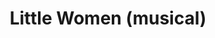---
published: false
cancelled: COVID-19
layout: productions
title: Little Women (musical)
year: 2020
image: 
image_credit: 
image_alt:
image_caption:
category: musical
details:
  Title: Little Women (musical) - wiki
  Theatre: Limelight Theatre
  Music: Jason Howland - wiki
  Lyrics: Mindi Dickstein - wiki
  Book: Allan Knee - wiki
  Basis: Little Women - wiki, Louisa May Alcott - wiki
  Website: https://web.archive.org/web/20200928192759/https://limelight-theatre.org/shows/
showtimes: |
  2020-05-07 19:30:00
  2020-05-08 19:30:00
  2020-05-09 19:30:00
  2020-05-10 14:00:00
  2020-05-12 19:30:00
  2020-05-14 19:30:00
  2020-05-15 19:30:00
  2020-05-16 19:30:00
  2020-05-17 14:00:00
  2020-05-21 19:30:00
  2020-05-22 19:30:00
  2020-05-23 19:30:00
  2020-05-24 14:00:00
  2020-05-28 19:30:00
  2020-05-29 19:30:00
  2020-05-30 19:30:00
  2020-05-31 14:00:00
  2020-06-04 19:30:00
  2020-06-05 19:30:00
  2020-06-06 19:30:00
  2020-06-07 14:00:00
cast:
  Beth March: 
  Amy March: 
  Young Amy March: 
  Meg March: 
  Jo March: 
  Marmee March: 
  Mr. John Brooke: 
  Professor Bhaer: 
  Laurie Laurence: 
  Aunt March: 
  Mr. Laurence: 
  Mrs. Kirk: 
  Ensemble: 
crew:
  Director: Bob Pritchar
---  